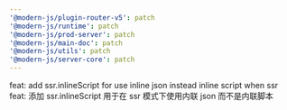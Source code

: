 ```yaml
---
'@modern-js/plugin-router-v5': patch
'@modern-js/runtime': patch
'@modern-js/prod-server': patch
'@modern-js/main-doc': patch
'@modern-js/utils': patch
'@modern-js/server-core': patch
---
```


feat: add ssr.inlineScript for use inline json instead inline script when ssr
feat: 添加 ssr.inlineScript 用于在 ssr 模式下使用内联 json 而不是内联脚本
